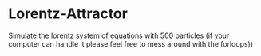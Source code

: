# Lorentz-Attractor
Simulate the lorentz system of equations with 500 particles (if your computer can handle it please feel free to mess around with the forloops))
